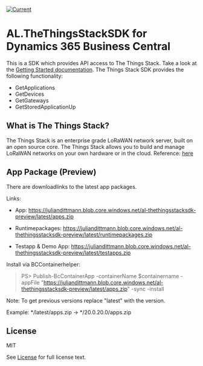 [![Current](https://github.com/juliandittmann/AL.TheThingsStackSDK/actions/workflows/current.yml/badge.svg)](https://github.com/juliandittmann/AL.TheThingsStackSDK/actions/workflows/current.yml)

# AL.TheThingsStackSDK for Dynamics 365 Business Central

This is a SDK which provides API access to The Things Stack. Take a look at the [Getting Started documentation](./Docs/Getting%20Started.md). The Things Stack SDK provides the following functionality:

- GetApplications
- GetDevices
- GetGateways
- GetStoredApplicationUp

## What is The Things Stack?

The Things Stack is an enterprise grade LoRaWAN network server, built on an open source core. The Things Stack allows you to build and manage LoRaWAN networks on your own hardware or in the cloud. Reference: [here](https://www.thethingsindustries.com/docs/getting-started/what-is-tts/)

## App Package (Preview)

There are downloadlinks to the latest app packages. 

Links:

 * App: https://juliandittmann.blob.core.windows.net/al-thethingsstacksdk-preview/latest/apps.zip

* Runtimepackages: https://juliandittmann.blob.core.windows.net/al-thethingsstacksdk-preview/latest/runtimepackages.zip

* Testapp & Demo App: https://juliandittmann.blob.core.windows.net/al-thethingsstacksdk-preview/latest/testapps.zip

Install via BCContainerhelper: 

> PS&gt; Publish-BcContainerApp -containerName $containername -appFile "https://juliandittmann.blob.core.windows.net/al-thethingsstacksdk-preview/latest/apps.zip" -sync -install


Note: To get previous versions replace "latest" with the version. 

Example: */latest/apps.zip -> */20.0.20.0/apps.zip

## License 

MIT
 
See [License](LICENSE) for full license text.
